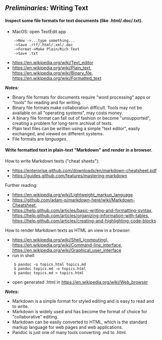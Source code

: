 ## _Preliminaries:_ Writing Text

#### Inspect some file formats for text documents (like .html/.doc/.txt).

* MacOS: open TextEdit.app
```
    ->New ->...type something...
    ->Save .rtf/.html/.xml/.doc
    ->Format->Make Plain/Rich Text
    ->Save .txt
```
* <https://en.wikipedia.org/wiki/Text_editor>
* <https://en.wikipedia.org/wiki/Plain_text>, <https://en.wikipedia.org/wiki/Binary_file>, <https://en.wikipedia.org/wiki/Formatted_text>

___Notes:___

* Binary file formats for documents require "word processing" apps or "tools" for reading and for writing.
* Binary file formats make collaboration difficult.  Tools may not be available on all "operating systems", may costs money.
* A binary file format can fall out of fashion or become "unsupported", creating a problem for long-term archival of texts.
* Plain text files can be written using a simple "text editor", easily exchanged, and viewed on different systems.
* File formats are _languages_.

#### Write formatted text in plain-text "Markdown" and render in a browser.

How to write Markdown texts ("cheat sheets"):

* <https://enterprise.github.com/downloads/en/markdown-cheatsheet.pdf>
* <https://guides.github.com/features/mastering-markdown>

Further reading:

* <https://en.wikipedia.org/wiki/Lightweight_markup_language>
* <https://github.com/adam-p/markdown-here/wiki/Markdown-Cheatsheet>,
* <https://help.github.com/articles/basic-writing-and-formatting-syntax>, <https://help.github.com/articles/organizing-information-with-tables>, <https://help.github.com/articles/creating-and-highlighting-code-blocks>

How to render Markdown texts as HTML an view in a browser:

* <https://en.wikipedia.org/wiki/Shell_(computing)>, <https://en.wikipedia.org/wiki/Command-line_interface>, <https://en.wikipedia.org/wiki/Graphical_user_interface>
* run in shell
```
    $ pandoc -o topics.html topics.md
    $ pandoc topics.md -o topics.html
    $ pandoc topics.md > topics.html
```
* open generated .html in <https://en.wikipedia.org/wiki/Web_browser>

___Notes:___

* Markdown is a simple format for styled editing and is easy to read and to write.
* Markdown is widely used and has become the format of choice for "collaborative" editing.
* Markdown can be easily converted to HTML, which is the standard markup language for web pages and web applications.
* Pandoc is just one of many tools converting .md to .html.
